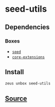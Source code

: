 
seed-utils
====================






## Dependencies
### Boxes
* [`seed`](seed.md)
* [`core-extensions`](core-extensions.md)




## Install
```bash
zeus unbox seed-utils
```












## [Source](https://github.com/liquidapps-io/zeus-sdk/tree/master/boxes/groups/seeds/seed-utils)